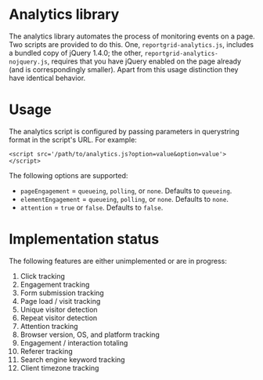 Analytics library
=================

The analytics library automates the process of monitoring events on a page. Two
scripts are provided to do this. One, `reportgrid-analytics.js`, includes a
bundled copy of jQuery 1.4.0; the other, `reportgrid-analytics-nojquery.js`,
requires that you have jQuery enabled on the page already (and is
correspondingly smaller). Apart from this usage distinction they have identical
behavior.

Usage
=====

The analytics script is configured by passing parameters in querystring format
in the script's URL. For example:

    <script src='/path/to/analytics.js?option=value&option=value'></script>

The following options are supported:

* `pageEngagement` = `queueing`, `polling`, or `none`. Defaults to `queueing`.
* `elementEngagement` = `queueing`, `polling`, or `none`. Defaults to `none`.
* `attention` = `true` or `false`. Defaults to `false`.

Implementation status
=====================

The following features are either unimplemented or are in progress:

1. Click tracking
2. Engagement tracking
3. Form submission tracking
4. Page load / visit tracking
5. Unique visitor detection
6. Repeat visitor detection
7. Attention tracking
8. Browser version, OS, and platform tracking
9. Engagement / interaction totaling
10. Referer tracking
11. Search engine keyword tracking
12. Client timezone tracking
